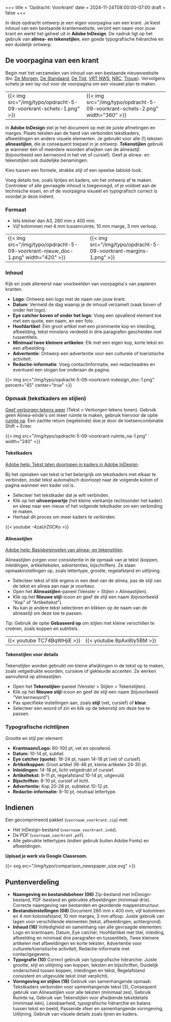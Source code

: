 +++
title = 'Opdracht: Voorkrant'
date = 2024-11-24T08:00:00-07:00
draft = false
+++

In deze opdracht ontwerp je een eigen voorpagina van een krant. Je kiest inhoud van een bestaande krantenwebsite, verzint een naam voor jouw krant en werkt het geheel uit in **Adobe InDesign**. De nadruk ligt op het gebruik van **alinea- en tekenstijlen**, een goede typografische hiërarchie en een duidelijk ontwerp.

## De voorpagina van een krant

Begin met het verzamelen van inhoud van een bestaande nieuwswebsite (bv. [De Morgen](https://www.demorgen.be/), [De Standaard](https://www.standaard.be/), [De Tijd](https://www.tijd.be/), [VRT NWS](https://www.vrt.be/vrtnws/nl/), [NRC](https://www.nrc.nl/), [Trouw](https://www.trouw.nl/)). Vervolgens schets je een lay-out voor de voorpagina om een visueel plan te maken.

| | |
|-|-|
|{{< img src="/img/typo/opdracht-5-09-voorkrant-schets-1.png" >}}|{{< img src="/img/typo/opdracht-5-09-voorkrant-schets-2.png" width="360" >}}|

In **Adobe InDesign** stel je het document op met de juiste afmetingen en marges. Plaats teksten aan de hand van verbonden tekstkaders, afbeeldingen en andere visuele elementen. Je gebruikt voor alle (!) teksten **alineastijlen**, die je consequent toepast in je ontwerp. **Tekenstijlen** gebruik je wanneer één of meerdere woorden afwijken van de alineastijl (bijvoorbeeld een kernwoord in het vet of cursief). Geef je alinea- en tekenstijlen ook duidelijke benamingen. 

Kies tussen een formele, strakke stijl of een speelse tabloid-look.  

Voeg details toe, zoals lijntjes en kaders, om het ontwerp af te maken. Controleer of alle gevraagde inhoud is toegevoegd, of je voldoet aan de technische eisen, en of de voorpagina visueel en typografisch correct is voordat je deze indient.

### Formaat

- Iets kleiner dan A3, 280 mm x 400 mm.
- Vijf kolommen met 4 mm tussenruimte, 10 mm marge, 3 mm verloop. 

| | |
|-|-|
|{{< img src="/img/typo/opdracht-5-09-voorkrant-nieuw_doc-1.png" width="420" >}}|{{< img src="/img/typo/opdracht-5-09-voorkrant-margins-1.png" >}}|

### Inhoud

Kijk en zoek allereerst naar voorbeelden van voorpagina's van papieren kranten.

- **Logo**: Ontwerp een logo met de naam van jouw krant. 
- **Datum**: Vermeld de dag waarop je de inhoud verzamelt (vaak boven of onder het logo). 
- **Eye catcher boven of onder het logo**: Voeg een opvallend element toe met een quote, een naam, en een foto. 
- **Hoofdartikel**: Eén groot artikel met een prominente kop en inleiding, afbeelding, tekst minstens verdeeld in drie paragrafen gescheiden met tussentitels. 
- **Minimaal twee kleinere artikelen**: Elk met een eigen kop, korte tekst en een afbeelding. 
- **Advertentie**: Ontwerp een advertentie voor een culturele of toeristische activiteit. 
- **Redactie-informatie**: Voeg contactinformatie, een redactieadres en eventueel een slogan toe onderaan de pagina. 

{{< img src="/img/typo/opdracht-5-09-voorkrant-indesign_doc-1.png" percent="45" center="true" >}}

### Opmaak (tekstkaders en stijlen)

[Geef verborgen tekens weer](https://helpx.adobe.com/nl/indesign/using/editing-text.html#view_hidden_nonprinting_characters) (Tekst > Verborgen tekens tonen). Gebruik geen Alinea-einde's om meer ruimte te maken, gebruik hiervoor de optie [ruimte na](https://helpx.adobe.com/nl/indesign/using/formatting-paragraphs.html). Een zachte return (regeleinde) doe je door de toetsencombinatie Shift + Enter.

{{< img src="/img/typo/opdracht-5-09-voorkrant-ruimte_na-1.png" width="240" >}}

#### Tekstkaders

[Adobe help: Tekst laten doorlopen in kaders in Adobe InDesign](https://helpx.adobe.com/nl/indesign/using/threading-text.html).

Bij het opmaken van tekst is het belangrijk om tekstkaders met elkaar te verbinden, zodat tekst automatisch doorloopt naar de volgende kolom of pagina wanneer een kader vol is. 

- Selecteer het tekstkader dat je wilt verbinden.
- Klik op het **uitvoerpoortje** (het kleine vierkantje rechtsonder het kader) en sleep naar een nieuw of het volgende tekstkader om een verbinding te maken.
- Herhaal dit proces om meer kaders te verbinden.

{{< youtube -4zaUrZ0CKo >}}

#### Alineastijlen

[Adobe help: Basisbeginselen van alinea- en tekenstijlen](https://helpx.adobe.com/nl/indesign/using/paragraph-character-styles.html).

Alineastijlen zorgen voor consistentie in de opmaak van je tekst (koppen, inleidingen, artikelteksten, advertenties, bijschriften). Ze slaan opmaakinstellingen op, zoals lettertype, grootte, regelafstand en uitlijning.

- Selecteer tekst of klik ergens in een deel van de alinea, pas de stijl van de tekst en alinea aan naar je voorkeur. 
- Open het **Alineastijlen**-paneel (Venster > Stijlen > Alineastijlen). 
- Klik op het **Nieuwe stijl**-icoon en geef de stijl een naam (bijvoorbeeld "Kop" of "Artikeltekst").
- Nu kan je andere tekst selecteren en klikken op de naam van de alineastijl om deze toe te passen.

*Tip*: Gebruik de optie **Gebaseerd op** om stijlen met kleine verschillen te creëren, zoals koppen en subtitels.

| | |
|-|-|
|{{< youtube TC74BqWHjiE >}}|{{< youtube 8pAxi8ly5BM >}}|

#### Tekenstijlen voor details

Tekenstijlen worden gebruikt om kleine afwijkingen in de tekst op te maken, zoals vetgedrukte woorden, cursieve of gekleurde accenten. Ze werken aanvullend op alineastijlen.

- Open het **Tekenstijlen**-paneel (Venster > Stijlen > Tekenstijlen). 
- Klik op het **Nieuwe stijl**-icoon en geef de stijl een naam (bijvoorbeeld "Vet kernwoord").
- Pas specifieke instellingen aan, zoals **stijl** (vet, cursief) of **kleur**.
- Selecteer een woord of zin en klik op de tekenstijl om deze toe te passen.

### Typografische richtlijnen

Grootte en stijl per element:

- **Krantnaam/Logo:** 60-100 pt, vet en opvallend. 
- **Datum:** 10-14 pt, subtiel. 
- **Eye catcher (quote):** 18-24 pt, naam 14-18 pt (vet of cursief). 
- **Artikelkoppen:** Groot artikel 36-48 pt, kleine artikelen 24-30 pt. 
- **Inleidingen:** 14-18 pt, licht vetgedrukt of cursief. 
- **Artikeltekst:** 9-11 pt, regelafstand 10-14 pt, uitgevuld. 
- **Bijschriften:** 8-10 pt, cursief of licht. 
- **Advertentie:** Kop 20-28 pt, subtekst 10-12 pt. 
- **Redactie-informatie:** 8-10 pt, neutraal lettertype. 

## Indienen

Een gecomprimeerd pakket (`voornaam_voorkrant.zip`) met:
- Het InDesign-bestand (`voornaam_voorkrant.indd`).
- De PDF (`voornaam_voorkrant.pdf`).
- Alle gebruikte lettertypes (indien gebruik buiten Adobe Fonts) en afbeeldingen.

**Upload je werk via Google Classroom.**

{{< svg src="/img/typo/comparison_newspaper_size.svg" >}}

## Puntenverdeling

- **Naamgeving en bestandsbeheer (06)** Zip-bestand met InDesign-bestand, PDF-bestand en gebruikte afbeeldingen (minimaal drie). Correcte naamgeving van bestanden en geordende mappenstructuur.
- **Bestandsinstellingen (08)** Document 280 mm x 400 mm, vijf kolommen en 4 mm kolomafstand, 10 mm marges, 3 mm afloop. Juiste gebruik van lagen voor verschillende elementen (tekst, afbeeldingen, achtergrond).
- **Inhoud (16)** Volledigheid en samenhang van alle gevraagde elementen: Logo en krantnaam, Datum, Eye catcher, Hoofdartikel met titel, inleiding, afbeelding en minimaal drie paragrafen en tussentitels, Twee kleinere artikelen met afbeeldingen en korte teksten, Advertentie voor culturele/toeristische activiteit, Redactie-informatie met contactgegevens.
- **Typografie (10)** Correct gebruik van typografische hiërarchie: Juiste grootte, stijl en uitlijning van koppen, teksten en bijschriften, Duidelijk onderscheid tussen koppen, inleidingen en tekst, Regelafstand consistent en uitgevulde tekst (niet verplicht).
- **Vormgeving en stijlen (18)** Gebruik van samenhangende opmaak: Tekstkaders verbonden voor samenhangende tekst (3), Consequent gebruik van Alineastijlen voor alle teksten (minimaal zes), Gebruik Ruimte na, Gebruik van Tekenstijlen voor afwijkende tekstdetails (minimaal één), Leesbaarheid, typografische hiërarchie en balans tussen tekst en beeld, Passende sfeer en samenhangende vormgeving, Uitlijning, Gebruik van visuele details zoals lijnen en kaders.